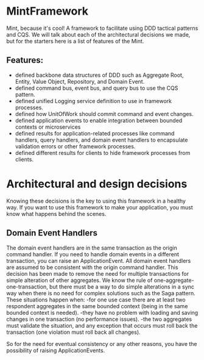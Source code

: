 # MintFramework
Mint, because it's cool! 
A framework to facilitate using DDD tactical patterns and CQS. 
We will talk about each of the architectural decisions we made, but for the starters here is a list of features of the Mint.

## Features:
- defined backbone data structures of DDD such as Aggregate Root, Entity, Value Object, Repository, and Domain Event.
- defined command bus, event bus, and query bus to use the CQS pattern.
- defined unified Logging service definition to use in framework processes.
- defined how UnitOfWork should commit command and event changes.
- defined application events to enable integration between bounded contexts or microservices
- defined results for application-related processes like command handlers, query handlers, and domain event handlers to encapsulate validation errors or other framework processes.
- defined different results for clients to hide framework processes from clients. 

# Architectural and design decisions
Knowing these decisions is the key to using this framework in a healthy way. If you want to use this framework to make your application, you must know what happens behind the scenes.
## Domain Event Handlers 
The domain event handlers are in the same transaction as the origin command handler. If you need to handle domain events in a different transaction, you can raise an ApplicationEvent. All domain event handlers are assumed to be consistent with the origin command handler. This decision has been made to remove the need for multiple transactions for simple alteration of other aggregates. We know the rule of one-aggregate-one-transaction, but there must be a way to do simple alterations in a sync way when there is no need for complex solutions such as the Saga pattern. 
These situations happen when:
-for one use case there are at least two respondent aggregates in the same bounded context (being in the same bounded context is needed). 
-they have no problem with loading and saving changes in one transaction (no performance issues).
-the two aggregates must validate the situation, and any exception that occurs must roll back the transaction (one violation must roll back all changes).

So for the need for eventual consistency or any other reasons, you have the possibility of raising ApplicationEvents. 
